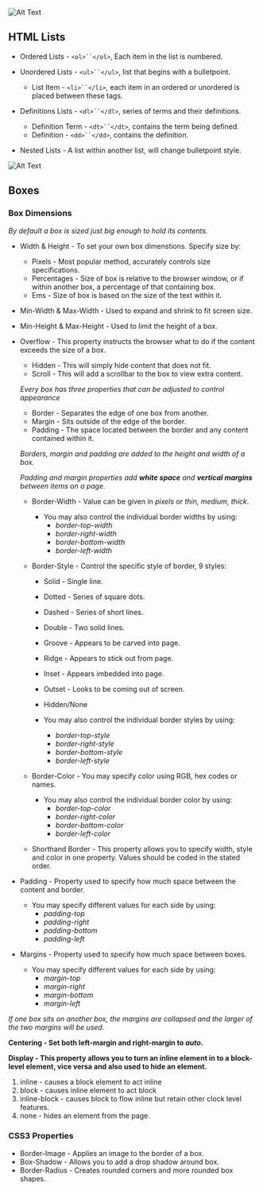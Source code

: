 ![Alt Text](https://storage.needpix.com/rsynced_images/html-1695519_1280.png)

## HTML Lists

- Ordered Lists - `<ol>``</ol>`, Each item in the list is numbered.
- Unordered Lists - `<ul>``</ul>`, list that begins with a bulletpoint.
    - List Item - `<li>``</li>`, each item in an ordered or unordered is placed between these tags.
- Definitions Lists - `<dl>``</dl>`, series of terms and their definitions.
    - Definition Term - `<dt>``</dt>`, contains the term being defined.
    - Definition - `<dd>``</dd>`, contains the definition.

- Nested Lists - A list within another list, will change bulletpoint style.

![Alt Text](https://p0.pxfuel.com/preview/920/519/697/abstract-php-c-analytics.jpg)

## Boxes

### Box Dimensions

*By default a box is sized just big enough to hold its contents.*

- Width & Height - To set your own box dimenstions. Specify size by:
  - Pixels - Most popular method, accurately controls size specifications.
  - Percentages - Size of box is relative to the browser window, or if within another box, a percentage of that containing box.
  - Ems - Size of box is based on the size of the text within it.

- Min-Width & Max-Width - Used to expand and shrink to fit screen size.
- Min-Height & Max-Height - Used to limit the height of a box.

- Overflow - This property instructs the browser what to do if the content exceeds the size of a box.
  - Hidden - This will simply hide content that does not fit.
  - Scroll - This will add a scrollbar to the box to view extra content.

  *Every box has three properties that can be adjusted to control appearance*

  - Border - Separates the edge of one box from another.
  - Margin - Sits outside of the edge of the border.
  - Padding - The space located between the border and any content contained within it.

  *Borders, margin and padding are added to the height and width of a box.*

  *Padding and margin properties add **white space** and **vertical margins** between items on a page.*

  - Border-Width - Value can be given in *pixels* or *thin, medium, thick*.
    - You may also control the individual border widths by using:
      - *border-top-width*
      - *border-right-width*
      - *border-bottom-width*
      - *border-left-width*
  
  - Border-Style - Control the specific style of border, 9 styles:
    - Solid - Single line.
    - Dotted - Series of square dots.
    - Dashed - Series of short lines.
    - Double - Two solid lines.
    - Groove - Appears to be carved into page.
    - Ridge - Appears to stick out from page.
    - Inset - Appears imbedded into page.
    - Outset - Looks to be coming out of screen.
    - Hidden/None   
  
    - You may also control the individual border styles by using:
      - *border-top-style*
      - *border-right-style*
      - *border-bottom-style*
      - *border-left-style*

  - Border-Color - You may specify color using RGB, hex codes or names.
    - You may also control the individual border color by using:
      - *border-top-color*
      - *border-right-color*
      - *border-bottom-color*
      - *border-left-color*

  - Shorthand Border - This property allows you to specify width, style and color in one property. Values should be coded in the stated order.

- Padding - Property used to specify how much space between the content and border.
  - You may specify different values for each side by using:
      - *padding-top*
      - *padding-right*
      - *padding-bottom*
      - *padding-left*

- Margins - Property used to specify how much space between boxes.
  - You may specify different values for each side by using:
      - *margin-top*
      - *margin-right*
      - *margin-bottom*
      - *margin-left*

*If one box sits on another box, the margins are collapsed and the larger of the two margins will be used.*

**Centering - Set both left-margin and right-margin to *auto*.**

**Display - This property allows you to turn an inline element in to a block-level element, vice versa and also used to hide an element.**
  1. inline - causes a block element to act inline
  1. block - causes inline element to act block
  1. inline-block - causes block to flow inline but retain other clock level features.
  1. none - hides an element from the page.

### CSS3 Properties

  - Border-Image - Applies an image to the border of a box.
  - Box-Shadow - Allows you to add a drop shadow around box.
  - Border-Radius - Creates rounded corners and more rounded box shapes.


